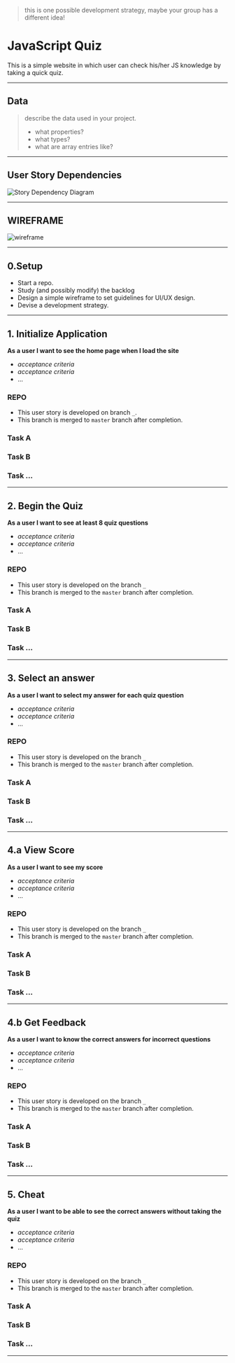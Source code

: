 > this is one possible development strategy, maybe your group has a different idea!

# JavaScript Quiz

This is a simple website in which user can check his/her JS knowledge by taking a quick quiz.

---

## Data

> describe the data used in your project.
>
> - what properties?
> - what types?
> - what are array entries like?

---

## User Story Dependencies

![Story Dependency Diagram]()

---

## WIREFRAME

![wireframe]()

---

## 0.Setup

- Start a repo.
- Study (and possibly modify) the backlog
- Design a simple wireframe to set guidelines for UI/UX design.
- Devise a development strategy.

---

## 1. Initialize Application

**As a user I want to see the home page when I load the site**

- _acceptance criteria_
- _acceptance criteria_
- ...

### REPO

- This user story is developed on branch `_`.
- This branch is merged to `master` branch after completion.

### Task A

### Task B

### Task ...

---

## 2. Begin the Quiz

**As a user I want to see at least 8 quiz questions**

- _acceptance criteria_
- _acceptance criteria_
- ...

### REPO

- This user story is developed on the branch `_`
- This branch is merged to the `master` branch after completion.

### Task A

### Task B

### Task ...

---

## 3. Select an answer

**As a user I want to select my answer for each quiz question**

- _acceptance criteria_
- _acceptance criteria_
- ...

### REPO

- This user story is developed on the branch `_`
- This branch is merged to the `master` branch after completion.

### Task A

### Task B

### Task ...

---

## 4.a View Score

**As a user I want to see my score**

- _acceptance criteria_
- _acceptance criteria_
- ...

### REPO

- This user story is developed on the branch `_`
- This branch is merged to the `master` branch after completion.

### Task A

### Task B

### Task ...

---

## 4.b Get Feedback

**As a user I want to know the correct answers for incorrect questions**

- _acceptance criteria_
- _acceptance criteria_
- ...

### REPO

- This user story is developed on the branch `_`
- This branch is merged to the `master` branch after completion.

### Task A

### Task B

### Task ...

---

## 5. Cheat

**As a user I want to be able to see the correct answers without taking the quiz**

- _acceptance criteria_
- _acceptance criteria_
- ...

### REPO

- This user story is developed on the branch `_`
- This branch is merged to the `master` branch after completion.

### Task A

### Task B

### Task ...

---
